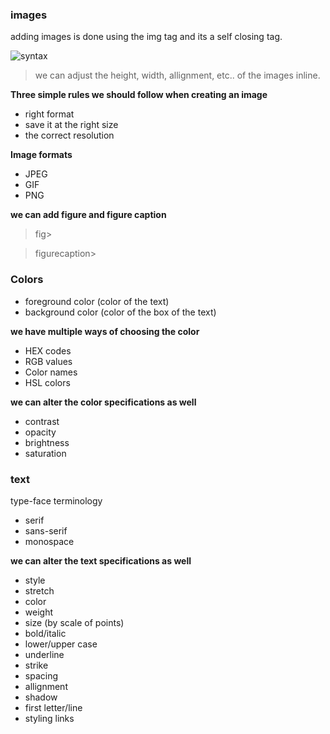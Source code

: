 ### images
adding images is done using the img tag and its a self closing tag.

![syntax](https://cdo-curriculum.s3.amazonaws.com/media/uploads/img_tag.png)

> we can adjust the height, width, allignment, etc..  of the images inline.

**Three simple rules we should follow when creating an image**
- right format
- save it at the right size
- the correct resolution

**Image formats**
- JPEG
- GIF
- PNG

**we can add figure and figure caption**
> fig>

 > figurecaption> 

### Colors
- foreground color (color of the text)
- background color (color of the box of the text)

**we have multiple ways of choosing the color**
- HEX codes
- RGB values
- Color names
- HSL colors

**we can alter the color specifications as well**
- contrast
- opacity
- brightness
- saturation


### text
type-face terminology
- serif
- sans-serif
- monospace

**we can alter the text specifications as well**
- style
- stretch
- color
- weight
- size (by scale of points)
- bold/italic
- lower/upper case
- underline
- strike
- spacing
- allignment
- shadow
- first letter/line
- styling links
